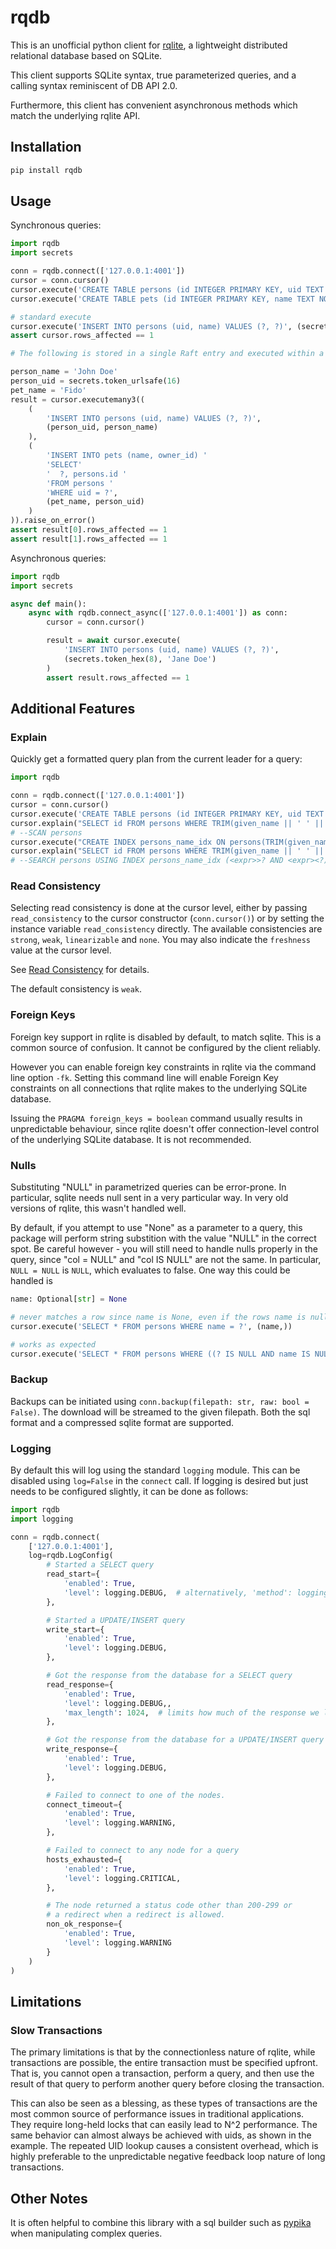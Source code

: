 # rqdb

This is an unofficial python client for [rqlite](https://github.com/rqlite/rqlite), a
lightweight distributed relational database based on SQLite.

This client supports SQLite syntax, true parameterized queries, and a
calling syntax reminiscent of DB API 2.0.

Furthermore, this client has convenient asynchronous methods which match
the underlying rqlite API.

## Installation

```py
pip install rqdb
```

## Usage

Synchronous queries:

```py
import rqdb
import secrets

conn = rqdb.connect(['127.0.0.1:4001'])
cursor = conn.cursor()
cursor.execute('CREATE TABLE persons (id INTEGER PRIMARY KEY, uid TEXT UNIQUE NOT NULL, name TEXT NOT NULL)')
cursor.execute('CREATE TABLE pets (id INTEGER PRIMARY KEY, name TEXT NOT NULL, owner_id INTEGER NOT NULL REFERENCES persons(id) ON DELETE CASCADE)')

# standard execute
cursor.execute('INSERT INTO persons (uid, name) VALUES (?, ?)', (secrets.token_hex(8), 'Jane Doe'))
assert cursor.rows_affected == 1

# The following is stored in a single Raft entry and executed within a transaction.

person_name = 'John Doe'
person_uid = secrets.token_urlsafe(16)
pet_name = 'Fido'
result = cursor.executemany3((
    (
        'INSERT INTO persons (uid, name) VALUES (?, ?)',
        (person_uid, person_name)
    ),
    (
        'INSERT INTO pets (name, owner_id) '
        'SELECT'
        '  ?, persons.id '
        'FROM persons '
        'WHERE uid = ?',
        (pet_name, person_uid)
    )
)).raise_on_error()
assert result[0].rows_affected == 1
assert result[1].rows_affected == 1
```

Asynchronous queries:

```py
import rqdb
import secrets

async def main():
    async with rqdb.connect_async(['127.0.0.1:4001']) as conn:
        cursor = conn.cursor()

        result = await cursor.execute(
            'INSERT INTO persons (uid, name) VALUES (?, ?)',
            (secrets.token_hex(8), 'Jane Doe')
        )
        assert result.rows_affected == 1
```

## Additional Features

### Explain

Quickly get a formatted query plan from the current leader for a query:

```py
import rqdb

conn = rqdb.connect(['127.0.0.1:4001'])
cursor = conn.cursor()
cursor.execute('CREATE TABLE persons (id INTEGER PRIMARY KEY, uid TEXT UNIQUE NOT NULL, given_name TEXT NOT NULL, family_name TEXT NOT NULL)')
cursor.explain("SELECT id FROM persons WHERE TRIM(given_name || ' ' || family_name) LIKE ?", ('john d%',), out='print')
# --SCAN persons
cursor.execute("CREATE INDEX persons_name_idx ON persons(TRIM(given_name || ' ' || family_name) COLLATE NOCASE)")
cursor.explain("SELECT id FROM persons WHERE TRIM(given_name || ' ' || family_name) LIKE ?", ('john d%',), out='print')
# --SEARCH persons USING INDEX persons_name_idx (<expr>>? AND <expr><?)
```

### Read Consistency

Selecting read consistency is done at the cursor level, either by passing
`read_consistency` to the cursor constructor (`conn.cursor()`) or by setting the
instance variable `read_consistency` directly. The available consistencies are
`strong`, `weak`, `linearizable` and `none`. You may also indicate the
`freshness` value at the cursor level.

See [Read Consistency](https://rqlite.io/docs/api/read-consistency/) for
details.

The default consistency is `weak`.

### Foreign Keys

Foreign key support in rqlite is disabled by default, to match sqlite. This is a common source
of confusion. It cannot be configured by the client reliably. 

However you can enable foreign key constraints in rqlite via the command line option `-fk`. Setting this command line will enable Foreign Key constraints on all connections that rqlite makes to the underlying SQLite database.

Issuing the `PRAGMA foreign_keys = boolean` command usually results in unpredictable behaviour, since rqlite doesn't offer connection-level control of the underlying SQLite database. It is not recommended.

### Nulls

Substituting "NULL" in parametrized queries can be error-prone. In particular,
sqlite needs null sent in a very particular way. In very old versions of rqlite,
this wasn't handled well.

By default, if you attempt to use "None" as a parameter to a query, this package
will perform string substition with the value "NULL" in the correct spot. Be
careful however - you will still need to handle nulls properly in the query,
since "col = NULL" and "col IS NULL" are not the same. In particular, `NULL = NULL`
is `NULL`, which evaluates to false. One way this could be handled is

```py
name: Optional[str] = None

# never matches a row since name is None, even if the rows name is null
cursor.execute('SELECT * FROM persons WHERE name = ?', (name,))

# works as expected
cursor.execute('SELECT * FROM persons WHERE ((? IS NULL AND name IS NULL) OR name = ?)', (name, name))
```

### Backup

Backups can be initiated using `conn.backup(filepath: str, raw: bool = False)`.
The download will be streamed to the given filepath. Both the sql format and a
compressed sqlite format are supported.

### Logging

By default this will log using the standard `logging` module. This can be disabled
using `log=False` in the `connect` call. If logging is desired but just needs to be
configured slightly, it can be done as follows:

```py
import rqdb
import logging

conn = rqdb.connect(
    ['127.0.0.1:4001'],
    log=rqdb.LogConfig(
        # Started a SELECT query
        read_start={
            'enabled': True,
            'level': logging.DEBUG,  # alternatively, 'method': logging.debug
        },

        # Started a UPDATE/INSERT query
        write_start={
            'enabled': True,
            'level': logging.DEBUG,
        },

        # Got the response from the database for a SELECT query
        read_response={
            'enabled': True,
            'level': logging.DEBUG,,
            'max_length': 1024,  # limits how much of the response we log
        },

        # Got the response from the database for a UPDATE/INSERT query
        write_response={
            'enabled': True,
            'level': logging.DEBUG,
        },

        # Failed to connect to one of the nodes.
        connect_timeout={
            'enabled': True,
            'level': logging.WARNING,
        },

        # Failed to connect to any node for a query
        hosts_exhausted={
            'enabled': True,
            'level': logging.CRITICAL,
        },

        # The node returned a status code other than 200-299 or
        # a redirect when a redirect is allowed.
        non_ok_response={
            'enabled': True,
            'level': logging.WARNING
        }
    )
)
```

## Limitations

### Slow Transactions

The primary limitations is that by the connectionless nature of rqlite, while
transactions are possible, the entire transaction must be specified upfront.
That is, you cannot open a transaction, perform a query, and then use the
result of that query to perform another query before closing the transaction.

This can also be seen as a blessing, as these types of transactions are the most
common source of performance issues in traditional applications. They require
long-held locks that can easily lead to N^2 performance. The same behavior can
almost always be achieved with uids, as shown in the example. The repeated UID
lookup causes a consistent overhead, which is highly preferable to the
unpredictable negative feedback loop nature of long transactions.

## Other Notes

It is often helpful to combine this library with a sql builder such
as [pypika](https://pypika.readthedocs.io/en/latest/) when manipulating
complex queries.

